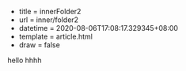  - title = innerFolder2
 - url = inner/folder2
 - datetime = 2020-08-06T17:08:17.329345+08:00
 - template = article.html
 - draw = false

hello hhhh